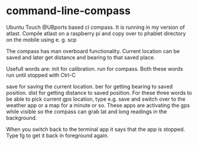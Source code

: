 # command-line-compass
Ubuntu Touch @UBports based cl compass. It is running in my version of atlast. Compile atlast on a raspberry pi and copy over to phablet directory on the mobile using e. g. scp

The compass has man overboard functionality. Current location can be saved and later get distance and bearing to that saved place.

Usefull words are:
  init for calibration.
  run for compass.
  Both these words run until stopped with Ctrl-C
  
  save for saving the current location.
  ber for getting bearing to saved position.
  dist for getting distance to saved position.
  For these three words to be able to pick current gps location, type e.g. save and switch over to the weather app or a map for a minute or so. These apps are activating the gps while visible so the compass can grab lat and long readings in the background.
  
  When you switch back to the terminal app it says that the app is stopped. Type fg <enter> to get it back in foreground again.
